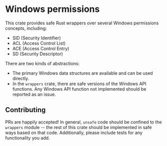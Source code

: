 # Windows permissions

This crate provides safe Rust wrappers over several Windows permissions concepts,
including:

- SID (Security Identifier)
- ACL (Access Control List)
- ACE (Access Control Entry)
- SD (Security Descriptor)

There are two kinds of abstractions:

- The primary Windows data structures are available and can be used directly.
- In the `wrappers` crate, there are safe versions of the Windows API functions.
  Any Windows API function not implemented should be reported as an issue.

## Contributing

PRs are happily accepted! In general, `unsafe` code should be confined to the
`wrappers` module -- the rest of this crate should be implemented in
safe ways based on that code. Additionally, please include tests for any
functionality you add.
